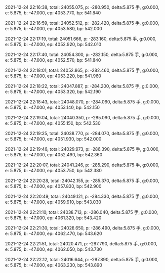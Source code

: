 2021-12-24 22:16:38, total: 24055.075, p: -280.950, delta:5.875 手, g:0.000, e: 5.875, b: -47.000, ep: 4053.770, bp: 541.840

2021-12-24 22:16:59, total: 24052.512, p: -282.420, delta:5.875 手, g:0.000, e: 5.875, b: -47.000, ep: 4053.580, bp: 542.000

2021-12-24 22:17:19, total: 24051.666, p: -283.160, delta:5.875 手, g:0.000, e: 5.875, b: -47.000, ep: 4052.920, bp: 542.010

2021-12-24 22:17:40, total: 24054.300, p: -282.150, delta:5.875 手, g:0.000, e: 5.875, b: -47.000, ep: 4052.570, bp: 541.840

2021-12-24 22:18:01, total: 24052.865, p: -282.460, delta:5.875 手, g:0.000, e: 5.875, b: -47.000, ep: 4053.220, bp: 541.960

2021-12-24 22:18:22, total: 24047.887, p: -284.200, delta:5.875 手, g:0.000, e: 5.875, b: -47.000, ep: 4053.320, bp: 542.190

2021-12-24 22:18:43, total: 24048.070, p: -284.060, delta:5.875 手, g:0.000, e: 5.875, b: -47.000, ep: 4053.140, bp: 542.150

2021-12-24 22:19:04, total: 24040.350, p: -285.090, delta:5.875 手, g:0.000, e: 5.875, b: -47.000, ep: 4055.150, bp: 542.530

2021-12-24 22:19:25, total: 24038.770, p: -284.070, delta:5.875 手, g:0.000, e: 5.875, b: -47.000, ep: 4051.930, bp: 542.000

2021-12-24 22:19:46, total: 24029.973, p: -286.390, delta:5.875 手, g:0.000, e: 5.875, b: -47.000, ep: 4052.490, bp: 542.360

2021-12-24 22:20:07, total: 24041.246, p: -285.290, delta:5.875 手, g:0.000, e: 5.875, b: -47.000, ep: 4053.750, bp: 542.380

2021-12-24 22:20:28, total: 24042.155, p: -285.370, delta:5.875 手, g:0.000, e: 5.875, b: -47.000, ep: 4057.830, bp: 542.900

2021-12-24 22:20:49, total: 24049.121, p: -284.330, delta:5.875 手, g:0.000, e: 5.875, b: -47.000, ep: 4059.910, bp: 543.030

2021-12-24 22:21:10, total: 24038.713, p: -286.040, delta:5.875 手, g:0.000, e: 5.875, b: -47.000, ep: 4061.320, bp: 543.420

2021-12-24 22:21:30, total: 24028.650, p: -286.490, delta:5.875 手, g:0.000, e: 5.875, b: -47.000, ep: 4062.470, bp: 543.620

2021-12-24 22:21:51, total: 24020.471, p: -287.790, delta:5.875 手, g:0.000, e: 5.875, b: -47.000, ep: 4062.050, bp: 543.730

2021-12-24 22:22:12, total: 24016.644, p: -287.890, delta:5.875 手, g:0.000, e: 5.875, b: -47.000, ep: 4063.230, bp: 543.890
